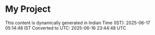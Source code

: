 # My Project

This content is dynamically generated in Indian Time (IST): 2025-06-17 05:14:48 IST
Converted to UTC: 2025-06-16 23:44:48 UTC

